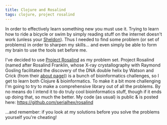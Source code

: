 ```yaml
---
title: Clojure and Rosalind
tags: clojure, project rosalind
---
```


In order to effectively learn something new you must use it.  Trying to learn how to ride a bicycle or swim by simply reading stuff on the internet doesn't work (unless your [Sheldon](http://www.youtube.com/watch?v=MnKoQbFXemE)).  Thus I needed to find some problem (or set of problems) in order to sharpen my skills... and even simply be able to form my brain to use the tools set before me.

I've decided to use [Project Rosalind](http://rosalind.info/) as my problem set.  Project Rosalind (named after Rosalind Franklin, whose X-ray crystallography with Raymond Gosling facilitated the discovery of the DNA double helix by Watson and Crick (from their [about page](http://rosalind.info/about/))) is a bunch of bioinformatics challenges, so I get to learn both Clojure & bioinformatics.  To make it a bit more challenging I'm going to try to make a comprehensive library out of all the problems.  By no means do I intend it to do truly cool bioinformatics stuff, though if it ends up doing that, so much the better.  My code (as usual) is public & is posted here: <https://github.com/serialhex/rosalind>

...and remember: if you look at my solutions before you solve the problems yourself you're cheating!
